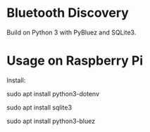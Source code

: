 # Bluetooth Discovery

Build on Python 3 with PyBluez and SQLite3.

# Usage on Raspberry Pi

Install:   

sudo apt install python3-dotenv

sudo apt install sqlite3

sudo apt install python3-bluez




